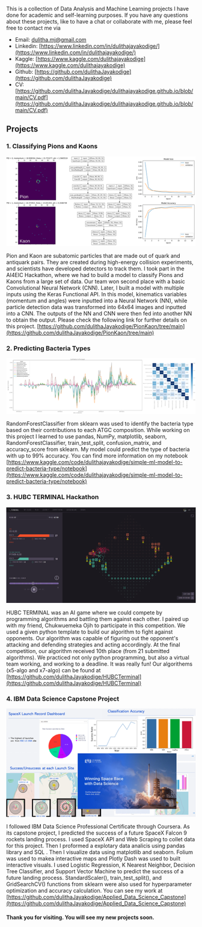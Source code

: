 This is a collection of Data Analysis and Machine Learning projects I have done for academic and self-learning purposes. If you have any questions about these projects, like to have a chat or collaborate with me, please feel free to contact me via
* Email: dulitha.mj@gmail.com
* Linkedin: [https://www.linkedin.com/in/dulithajayakodige/](https://www.linkedin.com/in/dulithajayakodige/)
* Kaggle: [https://www.kaggle.com/dulithajayakodige](https://www.kaggle.com/dulithajayakodige)
* Github: [https://github.com/dulithaJayakodige](https://github.com/dulithaJayakodige)
* CV: [https://github.com/dulithaJayakodige/dulithajayakodige.github.io/blob/main/CV.pdf](https://github.com/dulithaJayakodige/dulithajayakodige.github.io/blob/main/CV.pdf)

## Projects
### 1. Classifying Pions and Kaons

![alt text](ClassifingPionKaon.png)

Pion and Kaon are subatomic particles that are made out of quark and antiquark pairs. They are created during high-energy collision experiments, and scientists have developed detectors to track them. I took part in the AI4EIC Hackathon, where we had to build a model to classify Pions and Kaons from a large set of data. Our team won second place with a basic Convolutional Neural Network (CNN). Later, I built a model with multiple inputs using the Keras Functional API. In this model, kinematics variables (momentum and angles) were inputted into a Neural Network (NN), while particle detection data was transformed into 64x64 images and inputted into a CNN. The outputs of the NN and CNN were then fed into another NN to obtain the output. Please check the following link for further details on this project.
[https://github.com/dulithaJayakodige/PionKaon/tree/main](https://github.com/dulithaJayakodige/PionKaon/tree/main)


### 2. Predicting Bacteria Types 

![alt text](bacteriatypeprediction2.png)

RandomForestClassifier from sklearn was used to identify the bacteria type based on their contributions to each ATGC composition. While working on this project I learned to use pandas, NumPy, matplotlib, seaborn, RandomForestClassifier, train_test_split, confusion_matrix, and accuracy_score from sklearn. My model could predict the type of bacteria with up to 99% accuracy. You can find more information on my notebook [https://www.kaggle.com/code/dulithajayakodige/simple-ml-model-to-predict-bacteria-type/notebook](https://www.kaggle.com/code/dulithajayakodige/simple-ml-model-to-predict-bacteria-type/notebook)


### 3. HUBC TERMINAL Hackathon
![alt text](HUBCTerminal.png)

HUBC TERMINAL was an AI game where we could compete by programming algorithms and battling them against each other. I paired up with my friend, Chukwuemeka Ojih to participate in this competition. We used a given python template to build our algorithm to fight against opponents. Our algorithm was capable of figuring out the opponent's attacking and defending strategies and acting accordingly. At the final competition, our algorithm received 10th place (from 21 submitted algorithms). We practiced not only python programming, but also a virtual team working, and working to a deadline. It was really fun! Our algorithems (x5-algo and x7-algo) can be found at [https://github.com/dulithaJayakodige/HUBCTerminal](https://github.com/dulithaJayakodige/HUBCTerminal)



### 4. IBM Data Science Capstone Project
![alt text](IBMDataScience2.png)

I followed IBM Data Science Professional Certificate through Coursera. As its capstone project, I predicted the success of a future SpaceX Falcon 9 rockets landing process. I used SpaceX API and Web Scraping to collet data for this project. Then I   proformed a explotary data analicis using pandas library and SQL . Then I visualize data using matplotlib and seaborn. Folium was used to makea  interactive  maps and Plotly Dash was used to built interactive visuals. I used Logistic Regression, K Nearest Neighbor, Decision Tree Classifier, and Support Vector Machine to predict the success of a future landing process. StandardScaler(), train_test_split(), and  GridSearchCV() functions from sklearn were also used for hyperparameter optimization and accuracy calculation. You can see my work at [https://github.com/dulithaJayakodige/Applied_Data_Science_Capstone](https://github.com/dulithaJayakodige/Applied_Data_Science_Capstone)


#### Thank you for visiting. You will see my new projects soon. 
